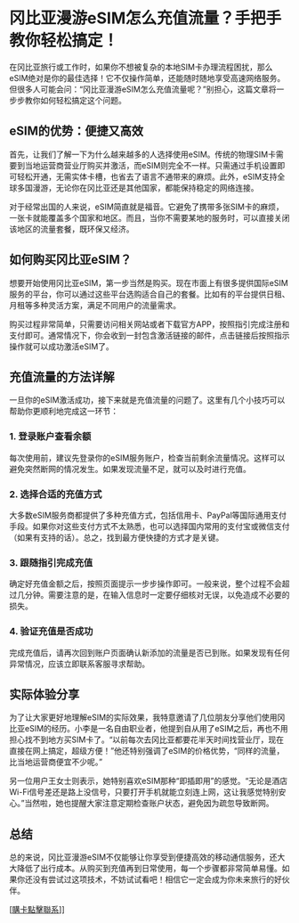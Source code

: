 # 冈比亚漫游eSIM怎么充值流量？手把手教你轻松搞定！

在冈比亚旅行或工作时，如果你不想被复杂的本地SIM卡办理流程困扰，那么eSIM绝对是你的最佳选择！它不仅操作简单，还能随时随地享受高速网络服务。但很多人可能会问：“冈比亚漫游eSIM怎么充值流量呢？”别担心，这篇文章将一步步教你如何轻松搞定这个问题。

## eSIM的优势：便捷又高效

首先，让我们了解一下为什么越来越多的人选择使用eSIM。传统的物理SIM卡需要到当地运营商营业厅购买并激活，而eSIM则完全不一样。只需通过手机设置即可轻松开通，无需实体卡槽，也省去了语言不通带来的麻烦。此外，eSIM支持全球多国漫游，无论你在冈比亚还是其他国家，都能保持稳定的网络连接。

对于经常出国的人来说，eSIM简直就是福音。它避免了携带多张SIM卡的麻烦，一张卡就能覆盖多个国家和地区。而且，当你不需要某地的服务时，可以直接关闭该地区的流量套餐，既环保又经济。

## 如何购买冈比亚eSIM？

想要开始使用冈比亚eSIM，第一步当然是购买。现在市面上有很多提供国际eSIM服务的平台，你可以通过这些平台选购适合自己的套餐。比如有的平台提供日租、月租等多种灵活方案，满足不同用户的流量需求。

购买过程非常简单，只需要访问相关网站或者下载官方APP，按照指引完成注册和支付即可。通常情况下，你会收到一封包含激活链接的邮件，点击链接后按照指示操作就可以成功激活eSIM了。

## 充值流量的方法详解

一旦你的eSIM激活成功，接下来就是充值流量的问题了。这里有几个小技巧可以帮助你更顺利地完成这一环节：

### 1. 登录账户查看余额

每次使用前，建议先登录你的eSIM服务账户，检查当前剩余流量情况。这样可以避免突然断网的情况发生。如果发现流量不足，就可以及时进行充值。

### 2. 选择合适的充值方式

大多数eSIM服务商都提供了多种充值方式，包括信用卡、PayPal等国际通用支付手段。如果你对这些支付方式不太熟悉，也可以选择国内常用的支付宝或微信支付（如果有支持的话）。总之，找到最方便快捷的方式才是关键。

### 3. 跟随指引完成充值

确定好充值金额之后，按照页面提示一步步操作即可。一般来说，整个过程不会超过几分钟。需要注意的是，在输入信息时一定要仔细核对无误，以免造成不必要的损失。

### 4. 验证充值是否成功

完成充值后，请再次回到账户页面确认新添加的流量是否已到账。如果发现有任何异常情况，应该立即联系客服寻求帮助。

## 实际体验分享

为了让大家更好地理解eSIM的实际效果，我特意邀请了几位朋友分享他们使用冈比亚eSIM的经历。小李是一名自由职业者，他提到自从用了eSIM之后，再也不用担心找不到地方买SIM卡了。“以前每次去冈比亚都要花半天时间找营业厅，现在直接在网上搞定，超级方便！”他还特别强调了eSIM的价格优势，“同样的流量，比当地运营商便宜不少呢。”

另一位用户王女士则表示，她特别喜欢eSIM那种“即插即用”的感觉。“无论是酒店Wi-Fi信号差还是路上没信号，只要打开手机就能立刻连上网，这让我感觉特别安心。”当然啦，她也提醒大家注意定期检查账户状态，避免因为疏忽导致断网。

## 总结

总的来说，冈比亚漫游eSIM不仅能够让你享受到便捷高效的移动通信服务，还大大降低了出行成本。从购买到充值再到日常使用，每一个步骤都非常简单易懂。如果你还没有尝试过这项技术，不妨试试看吧！相信它一定会成为你未来旅行的好伙伴。

[[購卡點擊聯系](https://t.me/s/esim1088)]]